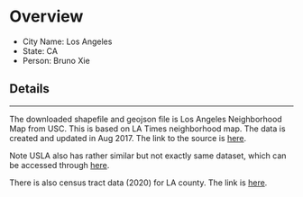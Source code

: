 # Overview

* City Name: Los Angeles
* State: CA
* Person: Bruno Xie

## Details

---

The downloaded shapefile and geojson file is Los Angeles Neighborhood Map from USC. This is based on LA Times neighborhood map. The data is created and updated in Aug 2017. The link to the source is [here](https://usc.data.socrata.com/dataset/Los-Angeles-Neighborhood-Map/r8qd-yxsr).

Note USLA also has rather similar but not exactly same dataset, which can be accessed through [here](https://apps.gis.ucla.edu/geodata/dataset/los-angeles-county-neighborhoods).

There is also census tract data (2020) for LA county. The link is [here](https://geohub.lacity.org/datasets/lacounty::census-tracts-2020/about).